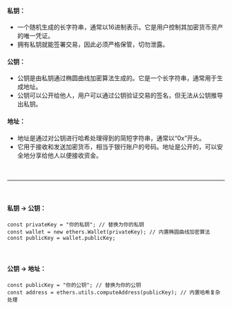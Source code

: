 

#### 私钥：
- 一个随机生成的长字符串，通常以16进制表示。它是用户控制其加密货币资产的唯一凭证。
- 拥有私钥就能签署交易，因此必须严格保管，切勿泄露。

#### 公钥：
- 公钥是由私钥通过椭圆曲线加密算法生成的。它是一个长字符串，通常用于生成地址。
- 公钥可以公开给他人，用户可以通过公钥验证交易的签名，但无法从公钥推导出私钥。

#### 地址：
- 地址是通过对公钥进行哈希处理得到的简短字符串，通常以“0x”开头。
- 它用于接收和发送加密货币，相当于银行账户的号码。地址是公开的，可以安全地分享给他人以便接收资金。

　

-------------------------------------------------------------------------------------

　

#### 私钥 -> 公钥：
```
const privateKey = "你的私钥"; // 替换为你的私钥
const wallet = new ethers.Wallet(privateKey); // 内置椭圆曲线加密算法
const publicKey = wallet.publicKey;
```

　

#### 公钥 -> 地址：
```
const publicKey = "你的公钥"; // 替换为你的公钥
const address = ethers.utils.computeAddress(publicKey); // 内置哈希复杂处理
```